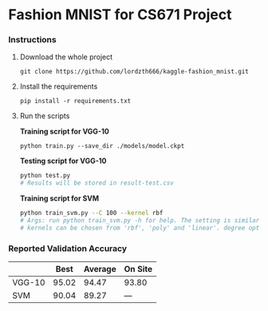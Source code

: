 # Fashion MNIST for CS671 Project

### Instructions
1. Download the whole project

   ```shell
   git clone https://github.com/lordzth666/kaggle-fashion_mnist.git
   ```

2. Install the requirements

   ```shell
   pip install -r requirements.txt
   ```

3. Run the scripts

   **Training script for VGG-10**

   ```
   python train.py --save_dir ./models/model.ckpt
   ```

   **Testing script for VGG-10**

   ```sh
   python test.py
   # Results will be stored in result-test.csv
   ```

   **Training script for SVM**

   ```sh
   python train_svm.py --C 100 --kernel rbf
   # Args: run python train_svm.py -h for help. The setting is similar to SVM.SVC.
   # kernels can be chosen from 'rbf', 'poly' and 'linear'. degree option is only available for 'poly' kernel.
   ```

### Reported Validation Accuracy

|        | Best  | Average | On Site |
| ------ | ----- | ------- | ------- |
| VGG-10 | 95.02 | 94.47   | 93.80   |
| SVM    | 90.04 | 89.27   | —       |

